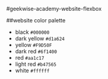 #geekwise-academy-website-flexbox

##website color palette

* black `#000000`
* dark yellow `#d1a624`
* yellow `#F9D50F`
* dark red `#6f1400`
* red `#aa1c17`
* light red `#b47565`
* white `#ffffff`